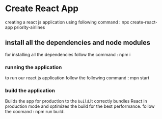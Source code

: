 # Create React App

creating a react js application using following command : npx create-react-app priority-airlines

## install all the dependencies and node modules

for installing all the dependencies follow the command : npm i

### running the application

to run our react js application follow the following command : mpn start

### build the application

Builds the app for production to the `build`.It correctly bundles React in production mode and optimizes the build for the best performance. follow the coomand : npm run build. 


